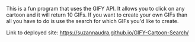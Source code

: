 This is a fun program that uses the GIFY API.  It allows you to click on any cartoon and it will return 10 GIFs.  If you want to create your own GIFs than all you have to do is use the search for which GIFs you'd like to create. 


Link to deployed site: https://suzannaudra.github.io/GIFY-Cartoon-Search/
